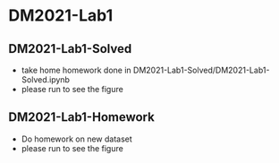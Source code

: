 # DM2021-Lab1
## DM2021-Lab1-Solved
* take home homework done in DM2021-Lab1-Solved/DM2021-Lab1-Solved.ipynb
* please run to see the figure
## DM2021-Lab1-Homework
* Do homework on new dataset
* please run to see the figure
